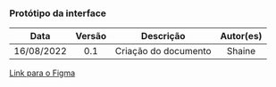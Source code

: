 ### Protótipo da interface

|    Data    | Versão |      Descrição       | Autor(es) |
| :--------: | :----: | :------------------: | :-------: |
| 16/08/2022 |  0.1   | Criação do documento |  Shaine   |

[Link para o Figma](https://www.figma.com/file/zbupLo1MJJV326v1xXkKKh/Pets-off-road?node-id=0%3A1)
